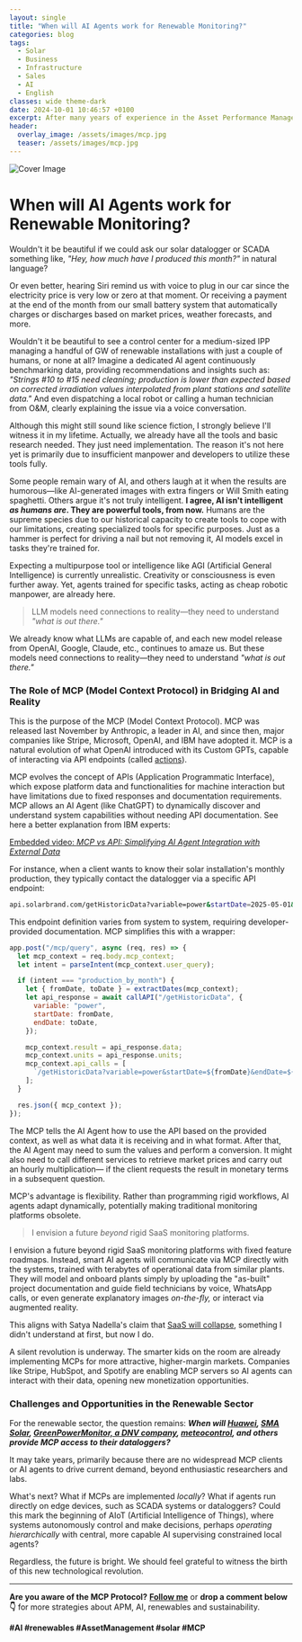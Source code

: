```yaml
---
layout: single
title: "When will AI Agents work for Renewable Monitoring?"
categories: blog
tags:
  - Solar
  - Business
  - Infrastructure
  - Sales
  - AI
  - English
classes: wide theme-dark
date: 2024-10-01 10:46:57 +0100
excerpt: After many years of experience in the Asset Performance Management (APM) field, one key lesson has become clear; without a reliable...
header:
  overlay_image: /assets/images/mcp.jpg
  teaser: /assets/images/mcp.jpg
---
```


![Cover Image](/assets/images/mcp.jpg)

# When will AI Agents work for Renewable Monitoring?

Wouldn't it be beautiful if we could ask our solar datalogger or SCADA something like, _"Hey, how much have I produced this month?"_ in natural language?

Or even better, hearing Siri remind us with voice to plug in our car since the electricity price is very low or zero at that moment. Or receiving a payment at the end of the month from our small battery system that automatically charges or discharges based on market prices, weather forecasts, and more.

Wouldn't it be beautiful to see a control center for a medium-sized IPP managing a handful of GW of renewable installations with just a couple of humans, or none at all? Imagine a dedicated AI agent continuously benchmarking data, providing recommendations and insights such as: _"Strings #10 to #15 need cleaning; production is lower than expected based on corrected irradiation values interpolated from plant stations and satellite data."_ And even dispatching a local robot or calling a human technician from O&M, clearly explaining the issue via a voice conversation.

Although this might still sound like science fiction, I strongly believe I'll witness it in my lifetime. Actually, we already have all the tools and basic research needed. They just need implementation. The reason it's not here yet is primarily due to insufficient manpower and developers to utilize these tools fully.

Some people remain wary of AI, and others laugh at it when the results are humorous—like AI-generated images with extra fingers or Will Smith eating spaghetti. Others argue it's not truly intelligent. **I agree, AI isn't intelligent _as humans are_. They are powerful tools, from now.** Humans are the supreme species due to our historical capacity to create tools to cope with our limitations, creating specialized tools for specific purposes. Just as a hammer is perfect for driving a nail but not removing it, AI models excel in tasks they're trained for.

Expecting a multipurpose tool or intelligence like AGI (Artificial General Intelligence) is currently unrealistic. Creativity or consciousness is even further away. Yet, agents trained for specific tasks, acting as cheap robotic manpower, are already here.

> LLM models need connections to reality—they need to understand _"what is out there."_

We already know what LLMs are capable of, and each new model release from OpenAI, Google, Claude, etc., continues to amaze us. But these models need connections to reality—they need to understand _"what is out there."_

### The Role of MCP (Model Context Protocol) in Bridging AI and Reality

This is the purpose of the MCP (Model Context Protocol). MCP was released last November by Anthropic, a leader in AI, and since then, major companies like Stripe, Microsoft, OpenAI, and IBM have adopted it. MCP is a natural evolution of what OpenAI introduced with its Custom GPTs, capable of interacting via API endpoints (called [actions](https://platform.openai.com/docs/actions/introduction)).

MCP evolves the concept of APIs (Application Programmatic Interface), which expose platform data and functionalities for machine interaction but have limitations due to fixed responses and documentation requirements. MCP allows an AI Agent (like ChatGPT) to dynamically discover and understand system capabilities without needing API documentation. See here a better explanation from IBM experts:

[Embedded video: _MCP vs API: Simplifying AI Agent Integration with External Data_](https://www.linkedin.com/embeds/publishingEmbed.html?articleId=8162368961979513161&li_theme=light)

For instance, when a client wants to know their solar installation's monthly production, they typically contact the datalogger via a specific API endpoint:

```bash
api.solarbrand.com/getHistoricData?variable=power&startDate=2025-05-01&endDate=2025-05-29
```

This endpoint definition varies from system to system, requiring developer-provided documentation. MCP simplifies this with a wrapper:

```javascript
app.post("/mcp/query", async (req, res) => {
  let mcp_context = req.body.mcp_context;
  let intent = parseIntent(mcp_context.user_query);

  if (intent === "production_by_month") {
    let { fromDate, toDate } = extractDates(mcp_context);
    let api_response = await callAPI("/getHistoricData", {
      variable: "power",
      startDate: fromDate,
      endDate: toDate,
    });

    mcp_context.result = api_response.data;
    mcp_context.units = api_response.units;
    mcp_context.api_calls = [
      `/getHistoricData?variable=power&startDate=${fromDate}&endDate=${toDate}`,
    ];
  }

  res.json({ mcp_context });
});
```

The MCP tells the AI Agent how to use the API based on the provided context, as well as what data it is receiving and in what format. After that, the AI Agent may need to sum the values and perform a conversion. It might also need to call different services to retrieve market prices and carry out an hourly multiplication— if the client requests the result in monetary terms in a subsequent question.

MCP's advantage is flexibility. Rather than programming rigid workflows, AI agents adapt dynamically, potentially making traditional monitoring platforms obsolete.

> I envision a future _beyond_ rigid SaaS monitoring platforms.

I envision a future beyond rigid SaaS monitoring platforms with fixed feature roadmaps. Instead, smart AI agents will communicate via MCP directly with the systems, trained with terabytes of operational data from similar plants. They will model and onboard plants simply by uploading the "as-built" project documentation and guide field technicians by voice, WhatsApp calls, or even generate explanatory images _on-the-fly,_ or interact via augmented reality.

This aligns with Satya Nadella's claim that [SaaS will collapse](https://youtu.be/9NtsnzRFJ_o?si=-Y37nyXG8keCfT66&t=2804), something I didn't understand at first, but now I do.

A silent revolution is underway. The smarter kids on the room are already implementing MCPs for more attractive, higher-margin markets. Companies like Stripe, HubSpot, and Spotify are enabling MCP servers so AI agents can interact with their data, opening new monetization opportunities.

### Challenges and Opportunities in the Renewable Sector

For the renewable sector, the question remains: **_When will [Huawei](https://www.linkedin.com/company/huawei/), [SMA Solar](https://www.linkedin.com/company/sma-solar/), [GreenPowerMonitor, a DNV company](https://www.linkedin.com/company/greenpowermonitor/), [meteocontrol](https://www.linkedin.com/company/meteocontrol/), and others provide MCP access to their dataloggers?_**

It may take years, primarily because there are no widespread MCP clients or AI agents to drive current demand, beyond enthusiastic researchers and labs.

What's next? What if MCPs are implemented _locally_? What if agents run directly on edge devices, such as SCADA systems or dataloggers? Could this mark the beginning of AIoT (Artificial Intelligence of Things), where systems autonomously control and make decisions, perhaps _operating hierarchically_ with central, more capable AI supervising constrained local agents?

Regardless, the future is bright. We should feel grateful to witness the birth of this new technological revolution.

---

**Are you aware of the MCP Protocol?** [**Follow me**](https://www.linkedin.com/comm/mynetwork/discovery-see-all?usecase=PEOPLE_FOLLOWS&followMember=ingenierodavidgomez) or **drop a comment below👇** for more strategies about APM, AI, renewables and sustainability.

**#AI #renewables #AssetManagement #solar #MCP**
